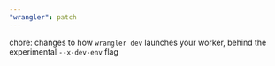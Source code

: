 ```yaml
---
"wrangler": patch
---
```


chore: changes to how `wrangler dev` launches your worker, behind the experimental `--x-dev-env` flag

